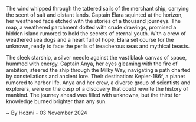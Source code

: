 
The wind whipped through the tattered sails of the merchant ship, carrying the scent of salt and distant lands.  Captain Elara squinted at the horizon, her weathered face etched with the stories of a thousand journeys.  The map, a weathered parchment dotted with crude drawings, promised a hidden island rumored to hold the secrets of eternal youth.  With a crew of weathered sea dogs and a heart full of hope, Elara set course for the unknown, ready to face the perils of treacherous seas and mythical beasts.

The sleek starship, a silver needle against the vast black canvas of space, hummed with energy.  Captain Anya, her eyes gleaming with the fire of ambition, steered the ship through the Milky Way, navigating a path charted by constellations and ancient lore.  Their destination: Kepler-186f, a planet rumored to harbor life.  Anya and her crew, a diverse group of scientists and explorers, were on the cusp of a discovery that could rewrite the history of mankind.  The journey ahead was filled with unknowns, but the thirst for knowledge burned brighter than any sun. 

~ By Hozmi - 03 November 2024
